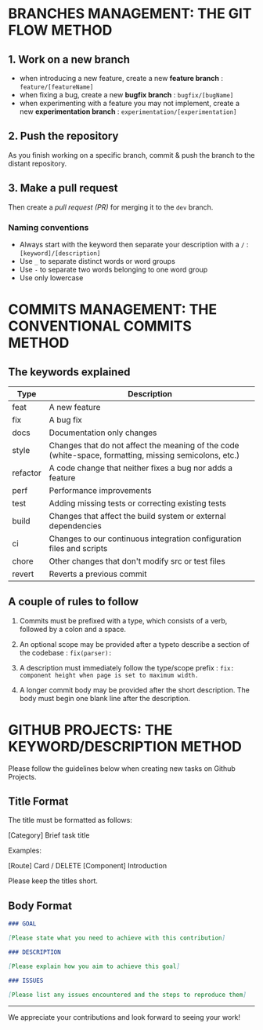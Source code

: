# BRANCHES MANAGEMENT: THE GIT FLOW METHOD

## 1. Work on a new branch

- when introducing a new feature, create a new **feature branch** : `feature/[featureName]`
- when fixing a bug, create a new **bugfix branch** : `bugfix/[bugName]`
- when experimenting with a feature you may not implement, create a new **experimentation branch** : `experimentation/[experimentation]`

## 2. Push the repository

As you finish working on a specific branch, commit & push the branch to the distant repository.

## 3. Make a pull request

Then create a _pull request (PR)_ for merging it to the `dev` branch.

### Naming conventions

- Always start with the keyword then separate your description with a `/` : `[keyword]/[description]`
- Use `_` to separate distinct words or word groups
- Use `-` to separate two words belonging to one word group
- Use only lowercase

# COMMITS MANAGEMENT: THE CONVENTIONAL COMMITS METHOD

## The keywords explained

| Type     | Description                                                                                            |
| -------- | ------------------------------------------------------------------------------------------------------ |
| feat     | A new feature                                                                                          |
| fix      | A bug fix                                                                                              |
| docs     | Documentation only changes                                                                             |
| style    | Changes that do not affect the meaning of the code (white-space, formatting, missing semicolons, etc.) |
| refactor | A code change that neither fixes a bug nor adds a feature                                              |
| perf     | Performance improvements                                                                               |
| test     | Adding missing tests or correcting existing tests                                                      |
| build    | Changes that affect the build system or external dependencies                                          |
| ci       | Changes to our continuous integration configuration files and scripts                                  |
| chore    | Other changes that don't modify src or test files                                                      |
| revert   | Reverts a previous commit                                                                              |

## A couple of rules to follow

1. Commits must be prefixed with a type, which consists of a verb, followed by a colon and a space.

2. An optional scope may be provided after a typeto describe a section of the codebase : `fix(pa­rser):`

3. A descri­ption must immedi­ately follow the type/scope prefix : `fix: component height when page is set to maximum width.`

4. A longer commit body may be provided after the short descri­ption. The body must begin one blank line after the descri­ption.

# GITHUB PROJECTS: THE KEYWORD/DESCRIPTION METHOD

Please follow the guidelines below when creating new tasks on Github Projects.

## Title Format

The title must be formatted as follows:

[Category] Brief task title

Examples:

[Route] Card / DELETE
[Component] Introduction

Please keep the titles short.

## Body Format

```md
### GOAL

[Please state what you need to achieve with this contribution]

### DESCRIPTION

[Please explain how you aim to achieve this goal]

### ISSUES

[Please list any issues encountered and the steps to reproduce them]
```

---

We appreciate your contributions and look forward to seeing your work!
